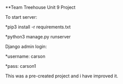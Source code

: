**Team Treehouse Unit 9 Project


To start server:

*pip3 install -r requirements.txt

*python3 manage.py runserver


Django admin login:

*username: carson

*pass: carson1


This was a pre-created project and i have improved it. 
